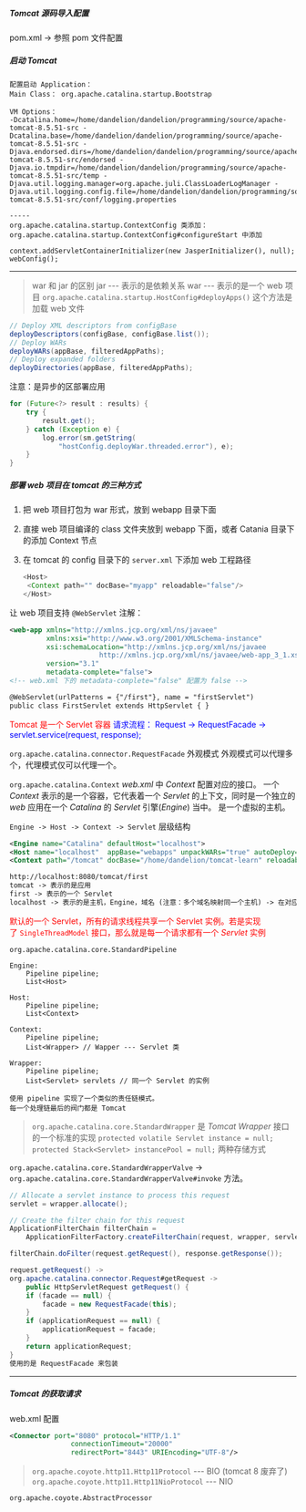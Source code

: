 ##### Tomcat 源码导入配置

pom.xml -> 参照 pom 文件配置

##### 启动 Tomcat

```
配置启动 Application：
Main Class： org.apache.catalina.startup.Bootstrap

VM Options：
-Dcatalina.home=/home/dandelion/dandelion/programming/source/apache-tomcat-8.5.51-src -Dcatalina.base=/home/dandelion/dandelion/programming/source/apache-tomcat-8.5.51-src -Djava.endorsed.dirs=/home/dandelion/dandelion/programming/source/apache-tomcat-8.5.51-src/endorsed -Djava.io.tmpdir=/home/dandelion/dandelion/programming/source/apache-tomcat-8.5.51-src/temp -Djava.util.logging.manager=org.apache.juli.ClassLoaderLogManager -Djava.util.logging.config.file=/home/dandelion/dandelion/programming/source/apache-tomcat-8.5.51-src/conf/logging.properties

-----
org.apache.catalina.startup.ContextConfig 类添加：
org.apache.catalina.startup.ContextConfig#configureStart 中添加

context.addServletContainerInitializer(new JasperInitializer(), null);
webConfig();
```



---

> war 和 jar 的区别
> jar --- 表示的是依赖关系
> war --- 表示的是一个 web 项目
> `org.apache.catalina.startup.HostConfig#deployApps()` 这个方法是加载 web 文件

```java
// Deploy XML descriptors from configBase
deployDescriptors(configBase, configBase.list());
// Deploy WARs
deployWARs(appBase, filteredAppPaths);
// Deploy expanded folders
deployDirectories(appBase, filteredAppPaths);
```

注意：是异步的区部署应用

```java
for (Future<?> result : results) {
    try {
        result.get();
    } catch (Exception e) {
        log.error(sm.getString(
            "hostConfig.deployWar.threaded.error"), e);
    }
}
```



##### 部署 web 项目在 tomcat 的三种方式

1. 把 web 项目打包为 war 形式，放到 webapp 目录下面

2. 直接 web 项目编译的 class 文件夹放到 webapp 下面，或者 Catania 目录下的添加 Context 节点

3. 在 tomcat 的 config 目录下的 `server.xml` 下添加 web 工程路径

   ```java
   <Host>
   	<Context path="" docBase="myapp" reloadable="false"/>
   </Host>
   ```



让 web 项目支持 `@WebServlet` 注解：

```xml
<web-app xmlns="http://xmlns.jcp.org/xml/ns/javaee"
         xmlns:xsi="http://www.w3.org/2001/XMLSchema-instance"
         xsi:schemaLocation="http://xmlns.jcp.org/xml/ns/javaee
                      http://xmlns.jcp.org/xml/ns/javaee/web-app_3_1.xsd"
         version="3.1"
         metadata-complete="false">
<!-- web.xml 下的 metadata-complete="false" 配置为 false -->

@WebServlet(urlPatterns = {"/first"}, name = "firstServlet")
public class FirstServlet extends HttpServlet { }
```



<font color="red">Tomcat 是一个 Servlet 容器</font>
<font color="blue">请求流程： Request -> RequestFacade -> servlet.service(request, response); </font>

`org.apache.catalina.connector.RequestFacade` 外观模式
外观模式可以代理多个，代理模式仅可以代理一个。

`org.apache.catalina.Context`  *web.xml* 中 *Context* 配置对应的接口。
一个 *Context* 表示的是一个容器，它代表着一个 *Servlet* 的上下文，同时是一个独立的 *web* 应用在一个 *Catalina* 的 *Servlet* 引擎(*Engine*) 当中。 是一个虚拟的主机。

`Engine -> Host -> Context -> Servlet` 层级结构

```xml
<Engine name="Catalina" defaultHost="localhost">
<Host name="localhost"  appBase="webapps" unpackWARs="true" autoDeploy="true">
<Context path="/tomcat" docBase="/home/dandelion/tomcat-learn" reloadable="true" />

http://localhost:8080/tomcat/first
tomcat -> 表示的是应用
first -> 表示的一个 Servlet
localhost -> 表示的是主机，Engine，域名 (注意：多个域名映射同一个主机) -> 在对应的虚拟节点当中找应用
```



<font color="red">默认的一个 Servlet，所有的请求线程共享一个 Servlet 实例。若是实现了 `SingleThreadModel` 接口，那么就是每一个请求都有一个 *Servlet* 实例</font>

```
org.apache.catalina.core.StandardPipeline

Engine:
	Pipeline pipeline;
	List<Host>

Host:
	Pipeline pipeline;
	List<Context>

Context:
	Pipeline pipeline;
	List<Wrapper> // Wapper --- Servlet 类
	
Wrapper:
    Pipeline pipeline;
    List<Servlet> servlets // 同一个 Servlet 的实例

使用 pipeline 实现了一个类似的责任链模式。
每一个处理链最后的阀门都是 Tomcat
```

> `org.apache.catalina.core.StandardWrapper` 是 *Tomcat Wrapper* 接口的一个标准的实现
> `protected volatile Servlet instance = null;`
> `protected Stack<Servlet> instancePool = null;`
> 两种存储方式

`org.apache.catalina.core.StandardWrapperValve`  -> `org.apache.catalina.core.StandardWrapperValve#invoke` 方法。

```java
// Allocate a servlet instance to process this request
servlet = wrapper.allocate();

// Create the filter chain for this request
ApplicationFilterChain filterChain =
    ApplicationFilterFactory.createFilterChain(request, wrapper, servlet);

filterChain.doFilter(request.getRequest(), response.getResponse());

request.getRequest() ->
org.apache.catalina.connector.Request#getRequest ->
    public HttpServletRequest getRequest() {
    if (facade == null) {
        facade = new RequestFacade(this);
    }
    if (applicationRequest == null) {
        applicationRequest = facade;
    }
    return applicationRequest;
}
使用的是 RequestFacade 来包装
```



---

##### Tomcat 的获取请求

web.xml 配置

```xml
<Connector port="8080" protocol="HTTP/1.1"
               connectionTimeout="20000"
               redirectPort="8443" URIEncoding="UTF-8"/>
```

> `org.apache.coyote.http11.Http11Protocol` --- BIO (tomcat 8 废弃了)
> `org.apache.coyote.http11.Http11NioProtocol` --- NIO

`org.apache.coyote.AbstractProcessor`
